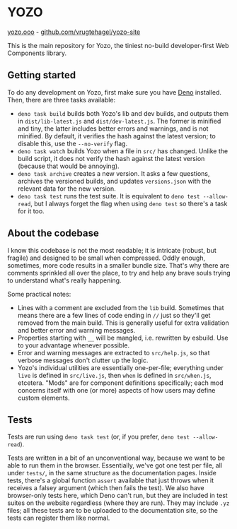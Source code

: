 # YOZO

[yozo.ooo](https://yozo.ooo/) - [github.com/vrugtehagel/yozo-site](https://github.com/vrugtehagel/yozo-site/)

This is the main repository for Yozo, the tiniest no-build developer-first Web Components library.

## Getting started

To do any development on Yozo, first make sure you have [Deno](https://deno.com/) installed. Then, there are three tasks available:
- `deno task build` builds both Yozo's lib and dev builds, and outputs them in `dist/lib-latest.js` and `dist/dev-latest.js`. The former is minified and tiny, the latter includes better errors and warnings, and is not minified. By default, it verifies the hash against the latest version; to disable this, use the `--no-verify` flag.
- `deno task watch` builds Yozo when a file in `src/` has changed. Unlike the build script, it does not verify the hash against the latest version (because that would be annoying).
- `deno task archive` creates a new version. It asks a few questions, archives the versioned builds, and updates `versions.json` with the relevant data for the new version.
- `deno task test` runs the test suite. It is equivalent to `deno test --allow-read`, but I always forget the flag when using `deno test` so there's a task for it too.

## About the codebase

I know this codebase is not the most readable; it is intricate (robust, but fragile) and designed to be small when compressed. Oddly enough, sometimes, more code results in a smaller bundle size. That's why there are comments sprinkled all over the place, to try and help any brave souls trying to understand what's really happening.

Some practical notes:
- Lines with a comment are excluded from the `lib` build. Sometimes that means there are a few lines of code ending in `//` just so they'll get removed from the main build. This is generally useful for extra validation and better error and warning messages.
- Properties starting with `__` will be mangled, i.e. rewritten by esbuild. Use to your advantage whenever possible.
- Error and warning messages are extracted to `src/help.js`, so that verbose messages don't clutter up the logic.
- Yozo's individual utilities are essentially one-per-file; everything under `live` is defined in `src/live.js`, then `when` is defined in `src/when.js`, etcetera. "Mods" are for component definitions specifically; each mod concerns itself with one (or more) aspects of how users may define custom elements.

## Tests

Tests are run using `deno task test` (or, if you prefer, `deno test --allow-read`).

Tests are written in a bit of an unconventional way, because we want to be able to run them in the browser. Essentially, we've got one test per file, all under `tests/`, in the same structure as the documentation pages. Inside tests, there's a global function `assert` available that just throws when it receives a falsey argument (which then fails the test). We also have browser-only tests here, which Deno can't run, but they are included in test suites on the website regardless (where they are run). They may include `.yz` files; all these tests are to be uploaded to the documentation site, so the tests can register them like normal.
